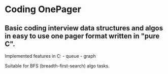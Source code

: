 # Coding OnePager

## Basic coding interview data structures and algos in easy to use one pager format written in "pure C".

Implemented features in C:
	- queue
	- graph

Suitable for BFS (breadth-first-search) algo tasks.
